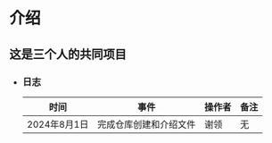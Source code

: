 # 介绍

##  这是三个人的共同项目





- ### 日志

  | 时间         | 事件                   | 操作者 | 备注 |
  | ------------ | ---------------------- | ------ | ---- |
  | 2024年8月1日 | 完成仓库创建和介绍文件 | 谢领   | 无   |

  

